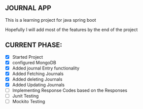 ## JOURNAL APP

This is a learning project for java spring boot

Hopefully I will add most of the features by the end of the project

## CURRENT PHASE:
- [x] Started Project
- [x] configured MongoDB
- [x] Added journal Entry functionality
- [x] Added Fetching Journals
- [x] Added deleting Journals
- [x] Added Updating Journals
- [ ] Implementing Response Codes based on the Responses
- [ ] Junit Testing
- [ ] Mockito Testing